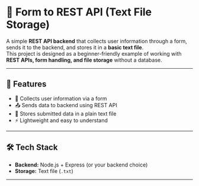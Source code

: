 # 📩 Form to REST API (Text File Storage)

A simple **REST API backend** that collects user information through a form, sends it to the backend, and stores it in a **basic text file**.  
This project is designed as a beginner-friendly example of working with **REST APIs, form handling, and file storage** without a database.

---

## 🚀 Features
- 📝 Collects user information via a form  
- 📤 Sends data to backend using REST API  
- 📂 Stores submitted data in a plain text file  
- ⚡ Lightweight and easy to understand  

---

## 🛠️ Tech Stack
- **Backend:** Node.js + Express (or your backend choice)  
- **Storage:** Text file (`.txt`)  

---
